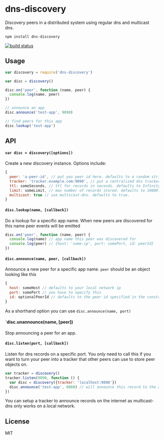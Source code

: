 # dns-discovery

Discovery peers in a distributed system using regular dns and multicast dns.

```
npm install dns-discovery
```

[![build status](http://img.shields.io/travis/mafintosh/dns-discovery.svg?style=flat)](http://travis-ci.org/mafintosh/dns-discovery)

## Usage

``` js
var discovery = require('dns-discovery')

var disc = discovery()

disc.on('peer', function (name, peer) {
  console.log(name, peer)
})

// announce an app
disc.announce('test-app', 9090)

// find peers for this app
disc.lookup('test-app')
```

## API

#### `var disc = discovery([options])`

Create a new discovery instance. Options include:

``` js
{
  peer: 'a-peer-id', // put you peer id here. defaults to a random string
  tracker: 'tracker.example.com:9090', // put a centralized dns tracker here
  ttl: someSeconds, // ttl for records in seconds. defaults to Infinity.
  limit: someLimit, // max number of records stored. defaults to 10000.
  multicast: true // use multicast-dns. defaults to true.
}
```

#### `disc.lookup(name, [callback])`

Do a lookup for a specific app name. When new peers are discovered for this name peer events will be emitted

``` js
disc.on('peer', function (name, peer) {
  console.log(name) // app name this peer was discovered for
  console.log(peer) // {host: 'some-ip', port: somePort, id: peerId}
})
```

#### `disc.announce(name, peer, [callback])`

Announce a new peer for a specific app name. `peer` should be an object looking like this

``` js
{
  host: someHost // defaults to your local network ip
  port: somePort // you have to specify this
  id: optionalPeerId // defaults to the peer id specified in the constructor
}
```

As a shorthand option you can use `disc.announce(name, port)`

#### `disc.unannounce(name, [peer])

Stop announcing a peer for an app.

#### `disc.listen(port, [callback])`

Listen for dns records on a specific port. You *only* need to call this if you want to turn your peer into a tracker that other peers can use to store peer objects on.

``` js
var tracker = discovery()
tracker.listen(9090, function () {
  var disc = discovery({tracker: 'localhost:9090'})
  disc.announce('test-app', 8080) // will announce this record to the above tracker
})
```

You can setup a tracker to announce records on the internet as multicast-dns only works on a local network.

## License

MIT
